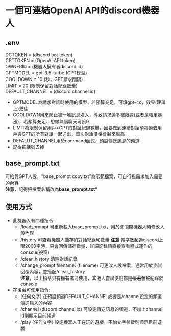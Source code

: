 # 一個可連結OpenAI API的discord機器人
## .env
DCTOKEN = (discord bot token) <br>
GPTTOKEN = (OpenAI API token) <br>
OWNERID = (機器人擁有者discord id) <br>
GPTMODEL = gpt-3.5-turbo (GPT模型) <br>
COOLDOWN = 10 (秒，GPT請求間隔) <br>
LIMIT = 20 (限制保留對話紀錄數量) <br>
DEFAULT_CHANNEL = (discord channel id) <br>

* GPTMODEL為請求對話時使用的模型，若預算充足，可填gpt-4o，效果(理論上)更佳
* COOLDOWN用來防止被一堆訊息灌入，導致請求過多被限速(或者是帳單暴漲)，若預算充足、想做無隔聊天可設0
* LIMIT為限制保留用戶+GPT的對話紀錄數量，因要做到連續對話須將過去用戶與GPT的所有對話一起送出，單次對話價格會越來越高
* DEFALUT_CHANNEL用於command函式，預設傳送訊息的頻道
* 記得把括號去掉

## base_prompt.txt
可給與GPT人設，"base_prompt copy.txt"為示範檔案，可自行視需求加入需要的內容 <br>
**注意**，記得把檔案名稱改為**base_prompt.txt"**

## 使用方式
* 此機器人有四種指令:
  * /load_prompt 可重新載入base_prompt.txt，用於未關閉機器人時修改人設內容
  * /history 可查看機器人儲存的對話紀錄和數量 **注意** 當字數超過discord上限2000字時，只會回傳儲存數量，詳細記錄請直接查看程式運作的console(視窗)
  * /clear_history 清除對話紀錄
  * /change_prompt filename: (filename) 可更改人設檔案，通常用於測試回覆內容，並搭配/clear_history <br>
  **注意**，以上指令只有擁有者可使用，其他人嘗試使用都~~是傻逼~~會被紀錄於console <br>
* 在後台可使用指令:
  * (任何文字) 在預設頻道DEFAULT_CHANNEL或者是/channel設定的頻道傳送輸入的內容
  * /channel (discord channel id) 可設定傳送訊息的頻道，不加上channel id則顯示目前頻道
  * /play (任何文字) 設定機器人正在玩的遊戲，不加文字參數則顯示目前遊戲
